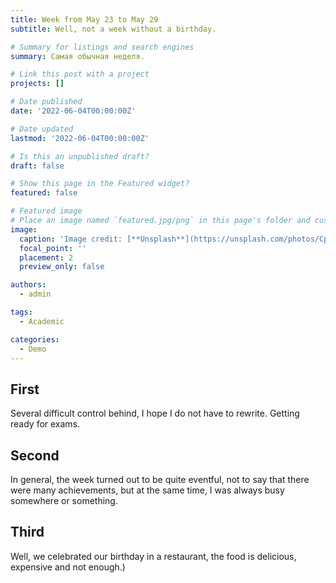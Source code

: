```yaml
---
title: Week from May 23 to May 29
subtitle: Well, not a week without a birthday.

# Summary for listings and search engines
summary: Самая обычная неделя.

# Link this post with a project
projects: []

# Date published
date: '2022-06-04T00:00:00Z'

# Date updated
lastmod: '2022-06-04T00:00:00Z'

# Is this an unpublished draft?
draft: false

# Show this page in the Featured widget?
featured: false

# Featured image
# Place an image named `featured.jpg/png` in this page's folder and customize its options here.
image:
  caption: 'Image credit: [**Unsplash**](https://unsplash.com/photos/CpkOjOcXdUY)'
  focal_point: ''
  placement: 2
  preview_only: false

authors:
  - admin

tags:
  - Academic

categories:
  - Demo
---
```


## First


Several difficult control behind, I hope I do not have to rewrite. Getting ready for exams.

## Second


In general, the week turned out to be quite eventful, not to say that there were many achievements, but at the same time, I was always busy somewhere or something.

## Third


Well, we celebrated our birthday in a restaurant, the food is delicious, expensive and not enough.)
